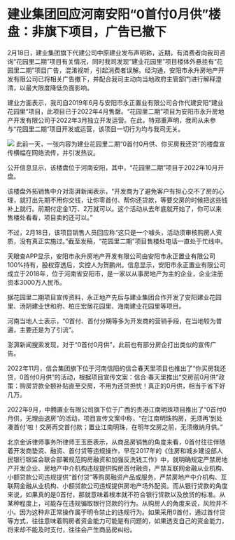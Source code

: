 # 建业集团回应河南安阳“0首付0月供”楼盘：非旗下项目，广告已撤下

2月18日，建业集团旗下代建公司中原建业发布声明称，近期，有消费者向我司咨询“花园里二期”项目有关情况，同时我司发现“建业花园里”项目楼体外悬挂有“花园里二期”项目广告，混淆视听，引起消费者误解。经沟通，安阳市永升房地产开发有限公司已将相关广告撤下，并配合我司主动向当地政府主管部门进行解释澄清，以最大限度降低负面影响。

建业方面表示，我司自2019年6月与安阳市永正置业有限公司合作代建安阳“建业花园里”项目，此项目已于2022年4月售罄。“花园里二期”项目为安阳市永升房地产开发有限公司于2022年3月独立开发运营。在此，特郑重声明，我司从未参与“花园里二期”项目开发或运营，该项目一切行为均与我司无关。

![](https://inews.gtimg.com/newsapp_bt/0/15672578075/1000)
此前一天，一张内容为建业花园里二期“0首付0月供、你买房我还贷”的楼盘宣传横幅在网络流传，并引发热议。

公开信息显示，该楼盘位于河南安阳，其中，“花园里二期”项目于2022年10月开盘。

该楼盘外拓销售中介对澎湃新闻表示，“开发商为了避免客户有担心交不了房的心理，就打出先期不用你交钱，让你零首付、帮你还贷款，等要交房的时候把这些钱补上就行。前期付定金1万、2万就可以。这个活动从去年底就开始了，你可以来售楼处看看，项目卖的还可以。”

不过，2月18日，该项目销售人员回应称“这只是一个噱头，活动须审核购房人资质，没有真正实施过。”截至发稿，“花园里二期”项目售楼处电话一直处于忙线中。

天眼查APP显示，安阳市永升房地产开发有限公司由安阳市永正置业有限公司100%持有，股权穿透后，实控人为贺鹏州。信息显示，安阳市永正置业有限公司成立于2018年，位于河南省安阳市，是一家以从事房地产为主的企业，企业注册资本3000万人民币。

据花园里二期项目宣传资料，永正地产先后与建业集团合作开发了安阳建业花园里、汤阴建业世和府、柏庄宏居花园里、海南建业花园里等项目。

河南当地人士表示，“0首付、首付分期等多为开发商的营销手段，在当地较为普遍，主要还是为了引流”。

澎湃新闻搜索发现，对于“0首付0月供”，此前也有部分房企打出类似的宣传广告。

2022年11月，信合集团旗下位于河南信阳的信合春天里项目也推出了“你买房我还贷，0首付0月供”的活动，根据项目宣传文案：信合·春天里推出“交房前0月供”政策：购房贷款全额补贴直至交房，不用为还贷担忧！真正的0月供，相当于省下好几万。

2022年9月，中腾置业有限公司旗下位于广西的贵港江南明珠项目推出了“0首付0月供，无理由退房”的活动，项目宣传文案中称，“在江南明珠购房，无须再‘到处凑首付’啦！交房再交首付款；置业江南明珠，在明年交房之前，无须缴纳月供。”

北京金诉律师事务所律师王玉臣表示，从商品房销售的角度来看，0首付往往伴随着开发商垫资、融资、首付贷等违规操作，早在2017年的《住房和城乡建设部人民银行银监会联合部署规范购房融资和加强反洗钱工作》中，就明确规定严禁房地产开发企业、房地产中介机构违规提供购房首付融资，严禁互联网金融从业机构、小额贷款公司违规提供“首付贷”等购房融资产品或服务，严禁房地产中介机构、互联网金融从业机构、小额贷款公司违规提供房地产场外配资。而从银行贷款的角度来说，如果真的是0首付，那就意味着根本就不符合银行贷款以及放贷的标准。从某种程度上，可能存在违规骗取银行贷款的行为。从购房人的角度来说，风险并不小。因为这种非正常操作属于明令禁止的违规行为。如果采用0首付，通过首付贷等方式，往往意味着购房者资金能力可能是有问题的，如果透支自己的资金能力，将来却不能及时支付，往往会产生商品房纠纷。

